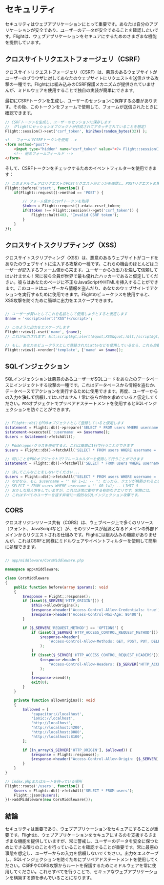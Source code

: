 # セキュリティ

セキュリティはウェブアプリケーションにとって重要です。あなたは自分のアプリケーションが安全であり、ユーザーのデータが安全であることを確認したいです。Flightは、ウェブアプリケーションをセキュアにするためのさまざまな機能を提供しています。

## クロスサイトリクエストフォージェリ（CSRF）

クロスサイトリクエストフォージェリ（CSRF）は、悪意のあるウェブサイトがユーザーのブラウザに対してあなたのウェブサイトにリクエストを送信させる攻撃の一種です。Flightには組み込みのCSRF保護メカニズムが提供されていませんが、ミドルウェアを使用することで独自の実装が簡単にできます。

最初にCSRFトークンを生成し、ユーザーのセッションに保存する必要があります。その後、このトークンをフォームで使用して、フォームが送信されたときに確認できます。

```php
// CSRFトークンを生成し、ユーザーのセッションに保存します
// （Flightにセッションオブジェクトが作成されてアタッチされていることを想定）
Flight::session()->set('csrf_token', bin2hex(random_bytes(32)) );
```

```html
<!-- フォームでCSRFトークンを使用 -->
<form method="post">
	<input type="hidden" name="csrf_token" value="<?= Flight::session()->get('csrf_token') ?>">
	<!-- 他のフォームフィールド -->
</form>
```

そして、CSRFトークンをチェックするためのイベントフィルターを使用できます：

```php
// このミドルウェアはリクエストがPOSTリクエストかどうかを確認し、POSTリクエストの場合はCSRFトークンが有効かどうかを確認します
Flight::before('start', function() {
	if(Flight::request()->method == 'POST') {

		// フォーム値からcsrfトークンを取得
		$token = Flight::request()->data->csrf_token;
		if($token !== Flight::session()->get('csrf_token')) {
			Flight::halt(403, 'Invalid CSRF token');
		}
	}
});
```

## クロスサイトスクリプティング（XSS）

クロスサイトスクリプティング（XSS）は、悪意のあるウェブサイトがコードをあなたのウェブサイトに注入する攻撃の一種です。これらの機会のほとんどはユーザーが記入するフォーム値から来ます。ユーザーからの出力を**決して**信頼してはいけません！常に彼ら全員が世界で最も優れたハッカーであると仮定してください。彼らはあなたのページに不正なJavaScriptやHTMLを挿入することができます。このコードはユーザーから情報を盗んだり、あなたのウェブサイトでアクションを実行するために使用できます。Flightのビュークラスを使用すると、XSS攻撃を防ぐために簡単に出力をエスケープできます。

```php

// ユーザーが賢いとしてこれを名前として使用しようとすると仮定します
$name = '<script>alert("XSS")</script>';

// このように出力をエスケープします
Flight::view()->set('name', $name);
// これが出力されます: &lt;script&gt;alert(&quot;XSS&quot;)&lt;/script&gt;

// もし、あなたのビュークラスとして登録されたLatteなどを使用しているなら、これも自動的にエスケープされます。
Flight::view()->render('template', ['name' => $name]);
```

## SQLインジェクション

SQLインジェクションは悪意のあるユーザーがSQLコードをあなたのデータベースにインジェクトする攻撃の一種です。これはデータベースから情報を盗むか、データベースでアクションを実行するために使用できます。再度、ユーザーからの入力を**決して**信頼してはいけません！常に彼らが血を求めていると仮定してください。`PDO`オブジェクトでプリペアドステートメントを使用するとSQLインジェクションを防ぐことができます。

```php

// Flight::db()をPDOオブジェクトとして登録していると仮定します
$statement = Flight::db()->prepare('SELECT * FROM users WHERE username = :username');
$statement->execute([':username' => $username]);
$users = $statement->fetchAll();

// PdoWrapperクラスを使用すると、これは簡単に1行で行うことができます
$users = Flight::db()->fetchAll('SELECT * FROM users WHERE username = :username', [ 'username' => $username ]);

// 同じことをPDOオブジェクトで?プレースホルダーを使用して行うことができます
$statement = Flight::db()->fetchAll('SELECT * FROM users WHERE username = ?', [ $username ]);

// 決してこんなことをしないでください...
$users = Flight::db()->fetchAll("SELECT * FROM users WHERE username = '{$username}' LIMIT 5");
// なぜなら、もし $username = "' OR 1=1; -- "; だったら、クエリが構築されると次のようになります
// SELECT * FROM users WHERE username = '' OR 1=1; -- LIMIT 5
// おかしな見え方をしていますが、これは正常に動作する有効なクエリです。実際には、
// これはすべてのユーザーを返す非常に一般的なSQLインジェクション攻撃です。
```

## CORS

クロスオリジンリソース共有（CORS）は、ウェブページ上で多くのリソース（フォント、JavaScriptなど）が、そのリソースが起源となるドメインの外部ドメインからリクエストされる仕組みです。Flightには組み込みの機能がありませんが、これはCSRFと同様にミドルウェアやイベントフィルターを使用して簡単に処理できます。

```php

// app/middleware/CorsMiddleware.php

namespace app\middleware;

class CorsMiddleware
{
	public function before(array $params): void
	{
		$response = Flight::response();
		if (isset($_SERVER['HTTP_ORIGIN'])) {
			$this->allowOrigins();
			$response->header('Access-Control-Allow-Credentials: true');
			$response->header('Access-Control-Max-Age: 86400');
		}

		if ($_SERVER['REQUEST_METHOD'] == 'OPTIONS') {
			if (isset($_SERVER['HTTP_ACCESS_CONTROL_REQUEST_METHOD'])) {
				$response->header(
					'Access-Control-Allow-Methods: GET, POST, PUT, DELETE, PATCH, OPTIONS'
				);
			}
			if (isset($_SERVER['HTTP_ACCESS_CONTROL_REQUEST_HEADERS'])) {
				$response->header(
					"Access-Control-Allow-Headers: {$_SERVER['HTTP_ACCESS_CONTROL_REQUEST_HEADERS']}"
				);
			}
			$response->send();
			exit(0);
		}
	}

	private function allowOrigins(): void
	{
		$allowed = [
			'capacitor://localhost',
			'ionic://localhost',
			'http://localhost',
			'http://localhost:4200',
			'http://localhost:8080',
			'http://localhost:8100',
		];

		if (in_array($_SERVER['HTTP_ORIGIN'], $allowed)) {
			$response = Flight::response();
			$response->header("Access-Control-Allow-Origin: {$_SERVER['HTTP_ORIGIN']}");
		}
	}
}

// index.phpまたはルートを持っている場所
Flight::route('/users', function() {
	$users = Flight::db()->fetchAll('SELECT * FROM users');
	Flight::json($users);
})->addMiddleware(new CorsMiddleware());
```

## 結論

セキュリティは重要であり、ウェブアプリケーションをセキュアにすることが重要です。Flightは、ウェブアプリケーションをセキュアにするのを支援するさまざまな機能を提供していますが、常に警戒し、ユーザーのデータを安全に保つためにできる限りのことを行っていることを確認することが重要です。常に最悪の事態を想定し、ユーザーからの入力を信頼しないでください。出力をエスケープし、SQLインジェクションを防ぐためにプリペアドステートメントを使用してください。CSRFやCORS攻撃からルートを保護するためにミドルウェアを常に使用してください。これらすべてを行うことで、セキュアなウェブアプリケーションを構築する道を歩んでいることになります。